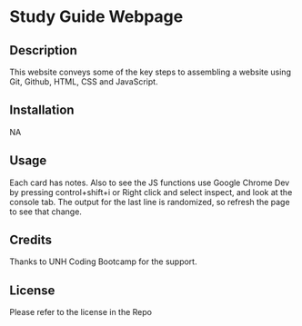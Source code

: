 # Study Guide Webpage

## Description

This website conveys some of the key steps to assembling a website using Git, Github, HTML, CSS and JavaScript.


## Installation

NA

## Usage

Each card has notes.  Also to see the JS functions use Google Chrome Dev by pressing control+shift+i or Right click and select inspect, and look at the console tab.  The output for the last line is randomized, so refresh the page to see that change.


## Credits

Thanks to UNH Coding Bootcamp for the support.

## License

Please refer to the license in the Repo

